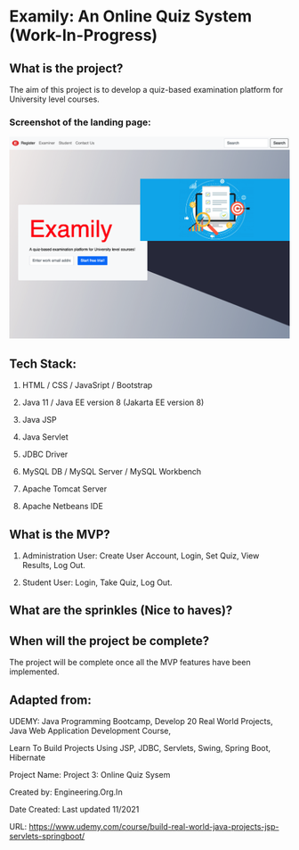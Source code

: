 # Examily: An Online Quiz System (Work-In-Progress)

## What is the project? 

The aim of this project is to develop a quiz-based examination platform for University level courses.

### Screenshot of the landing page:

![Image description](web/landing2.png)

## Tech Stack:

1. HTML / CSS / JavaSript / Bootstrap

2. Java 11 / Java EE version 8 (Jakarta EE version 8)

3. Java JSP

4. Java Servlet

5. JDBC Driver

6. MySQL DB / MySQL Server / MySQL Workbench

7. Apache Tomcat Server

8. Apache Netbeans IDE


## What is the MVP?

1. Administration User: Create User Account, Login, Set Quiz, View Results, Log Out.

2. Student User: Login, Take Quiz, Log Out.

## What are the sprinkles (Nice to haves)? 

## When will the project be complete? 

The project will be complete once all the MVP features have been implemented.

## Adapted from:


UDEMY: Java Programming Bootcamp, Develop 20 Real World Projects, Java Web Application Development Course,

Learn To Build Projects Using JSP, JDBC, Servlets, Swing, Spring Boot, Hibernate

Project Name: Project 3: Online Quiz Sysem

Created by: Engineering.Org.In

Date Created: Last updated 11/2021

URL: https://www.udemy.com/course/build-real-world-java-projects-jsp-servlets-springboot/

